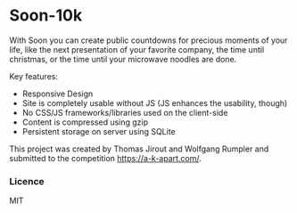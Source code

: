 # Soon-10k

With Soon you can create public countdowns for precious moments of your life, like the next presentation of your favorite company, the time until christmas, or the time until your microwave noodles are done. 

Key features: 
- Responsive Design 
- Site is completely usable without JS (JS enhances the usability, though) 
- No CSS/JS frameworks/libraries used on the client-side 
- Content is compressed using gzip 
- Persistent storage on server using SQLite

This project was created by Thomas Jirout and Wolfgang Rumpler and submitted to the competition https://a-k-apart.com/.

### Licence
MIT
